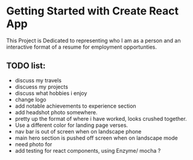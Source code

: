 # Getting Started with Create React App

This Project is Dedicated to representing who I am as a person and an interactive format of a resume for employment opportunties. 

## TODO list:
* discuss my travels
* discuess my projects
* discuss what hobbies i enjoy
* change logo
* add notable achievements to experience section
* add headshot photo somewhere.
* pretty up the format of where i have worked, looks crushed together.
* Use a different color for landing page verses.
* nav bar is out of screen when on landscape phone
* main hero section is pushed off screen when on landscape mode
* need photo for
* add testing for react components, using Enzyme/ mocha ?